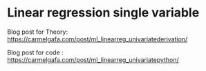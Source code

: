# Linear regression single variable

Blog post for Theory: https://carmelgafa.com/post/ml_linearreg_univariatederivation/

Blog post for code : https://carmelgafa.com/post/ml_linearreg_univariatepython/
